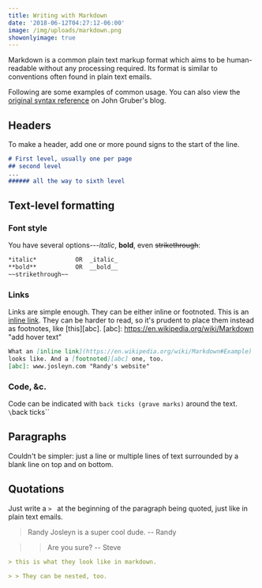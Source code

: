```yaml
---
title: Writing with Markdown
date: '2018-06-12T04:27:12-06:00'
image: /img/uploads/markdown.png
showonlyimage: true
---
```

Markdown is a common plain text markup format which aims to be human-readable without any processing required. Its format is similar to conventions often found in plain text emails.

Following are some examples of common usage. You can also view the [original syntax reference][daring] on John Gruber's blog.

[daring]: https://daringfireball.net/projects/markdown/syntax "John Gruber's Markdown reference"

## Headers

To make a header, add one or more pound signs to the start of the line.

```markdown
# First level, usually one per page
## second level
...
###### all the way to sixth level
```

## Text-level formatting

### Font style

You have several options---_italic_, __bold__, even ~~strikethrough~~:
```markdown
*italic*           OR  _italic_
**bold**           OR  __bold__
~~strikethrough~~
```
### Links
Links are simple enough. They can be either inline or footnoted.
This is an [inline link](https://en.wikipedia.org/wiki/Markdown#Example). They can be harder to read, so it's prudent to place them instead as footnotes, like [this][abc].
[abc]: https://en.wikipedia.org/wiki/Markdown "add hover text"

```markdown
What an [inline link](https://en.wikipedia.org/wiki/Markdown#Example)
looks like. And a [footnoted][abc] one, too.
[abc]: www.josleyn.com "Randy's website"
```

### Code, &c.

Code can be indicated with `back ticks (grave marks)` around the text. `\`back ticks\``

## Paragraphs

Couldn't be simpler: just a line
or
multiple lines of text surrounded by a blank line on
top and on bottom.

## Quotations

Just write a `> ` at the beginning of the paragraph being quoted, just like in plain text emails.

> Randy Josleyn is a super cool dude. -- Randy

> > Are you sure? -- Steve

```markdown
> this is what they look like in markdown.

> > They can be nested, too.
```
